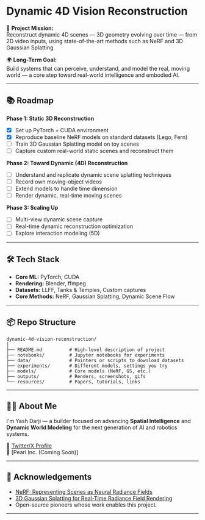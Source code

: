 # Dynamic 4D Vision Reconstruction

🚀 **Project Mission:**  
Reconstruct dynamic 4D scenes — 3D geometry evolving over time — from 2D video inputs, using state-of-the-art methods such as NeRF and 3D Gaussian Splatting.

🌍 **Long-Term Goal:**  
Build systems that can perceive, understand, and model the real, moving world — a core step toward real-world intelligence and embodied AI.

---

## 📚 Roadmap

**Phase 1: Static 3D Reconstruction**
- [x] Set up PyTorch + CUDA environment
- [x] Reproduce baseline NeRF models on standard datasets (Lego, Fern)
- [ ] Train 3D Gaussian Splatting model on toy scenes
- [ ] Capture custom real-world static scenes and reconstruct them

**Phase 2: Toward Dynamic (4D) Reconstruction**
- [ ] Understand and replicate dynamic scene splatting techniques
- [ ] Record own moving-object videos
- [ ] Extend models to handle time dimension
- [ ] Render dynamic, real-time moving scenes

**Phase 3: Scaling Up**
- [ ] Multi-view dynamic scene capture
- [ ] Real-time dynamic reconstruction optimization
- [ ] Explore interaction modeling (5D)

---

## 🛠 Tech Stack

- **Core ML:** PyTorch, CUDA
- **Rendering:** Blender, ffmpeg
- **Datasets:** LLFF, Tanks & Temples, Custom captures
- **Core Methods:** NeRF, Gaussian Splatting, Dynamic Scene Flow

---

## 📦 Repo Structure

```
dynamic-4d-vision-reconstruction/
│
├── README.md          # High-level description of project
├── notebooks/         # Jupyter notebooks for experiments
├── data/              # Pointers or scripts to download datasets
├── experiments/       # Different models, settings you try
├── models/            # Core models (NeRF, GS, etc.)
├── outputs/           # Renders, screenshots, gifs
└── resources/         # Papers, tutorials, links
```

---

## ✍🏻 About Me

I'm Yash Darji — a builder focused on advancing **Spatial Intelligence** and **Dynamic World Modeling** for the next generation of AI and robotics systems.

🔗 [Twitter/X Profile](https://x.com/YashDarji_)  
🔗 [Pearl Inc. (Coming Soon)]

---

## 📢 Acknowledgements

- [NeRF: Representing Scenes as Neural Radiance Fields](https://arxiv.org/abs/2003.08934)
- [3D Gaussian Splatting for Real-Time Radiance Field Rendering](https://arxiv.org/abs/2306.00989)
- Open-source pioneers whose work enables this project.

---
